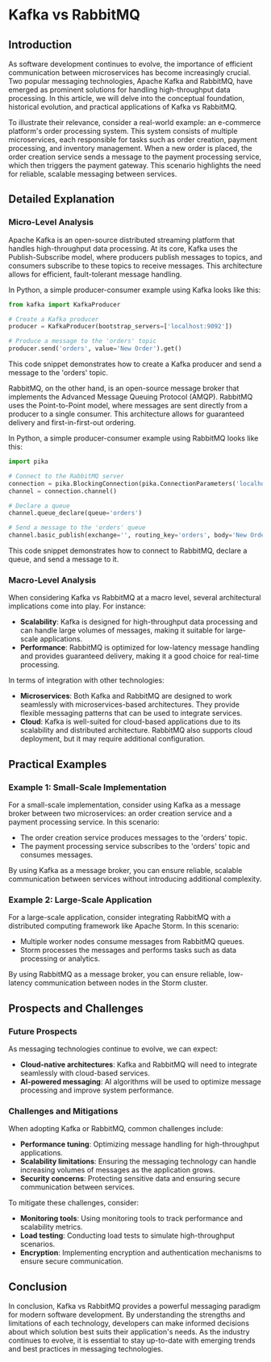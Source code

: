# Kafka vs RabbitMQ
## Introduction
As software development continues to evolve, the importance of efficient communication between microservices has become increasingly crucial. Two popular messaging technologies, Apache Kafka and RabbitMQ, have emerged as prominent solutions for handling high-throughput data processing. In this article, we will delve into the conceptual foundation, historical evolution, and practical applications of Kafka vs RabbitMQ.

To illustrate their relevance, consider a real-world example: an e-commerce platform's order processing system. This system consists of multiple microservices, each responsible for tasks such as order creation, payment processing, and inventory management. When a new order is placed, the order creation service sends a message to the payment processing service, which then triggers the payment gateway. This scenario highlights the need for reliable, scalable messaging between services.

## Detailed Explanation
### Micro-Level Analysis

Apache Kafka is an open-source distributed streaming platform that handles high-throughput data processing. At its core, Kafka uses the Publish-Subscribe model, where producers publish messages to topics, and consumers subscribe to these topics to receive messages. This architecture allows for efficient, fault-tolerant message handling.

In Python, a simple producer-consumer example using Kafka looks like this:
```python
from kafka import KafkaProducer

# Create a Kafka producer
producer = KafkaProducer(bootstrap_servers=['localhost:9092'])

# Produce a message to the 'orders' topic
producer.send('orders', value='New Order').get()

```
This code snippet demonstrates how to create a Kafka producer and send a message to the 'orders' topic.

RabbitMQ, on the other hand, is an open-source message broker that implements the Advanced Message Queuing Protocol (AMQP). RabbitMQ uses the Point-to-Point model, where messages are sent directly from a producer to a single consumer. This architecture allows for guaranteed delivery and first-in-first-out ordering.

In Python, a simple producer-consumer example using RabbitMQ looks like this:
```python
import pika

# Connect to the RabbitMQ server
connection = pika.BlockingConnection(pika.ConnectionParameters('localhost'))
channel = connection.channel()

# Declare a queue
channel.queue_declare(queue='orders')

# Send a message to the 'orders' queue
channel.basic_publish(exchange='', routing_key='orders', body='New Order')

```
This code snippet demonstrates how to connect to RabbitMQ, declare a queue, and send a message to it.

### Macro-Level Analysis

When considering Kafka vs RabbitMQ at a macro level, several architectural implications come into play. For instance:

* **Scalability**: Kafka is designed for high-throughput data processing and can handle large volumes of messages, making it suitable for large-scale applications.
* **Performance**: RabbitMQ is optimized for low-latency message handling and provides guaranteed delivery, making it a good choice for real-time processing.

In terms of integration with other technologies:

* **Microservices**: Both Kafka and RabbitMQ are designed to work seamlessly with microservices-based architectures. They provide flexible messaging patterns that can be used to integrate services.
* **Cloud**: Kafka is well-suited for cloud-based applications due to its scalability and distributed architecture. RabbitMQ also supports cloud deployment, but it may require additional configuration.

## Practical Examples
### Example 1: Small-Scale Implementation

For a small-scale implementation, consider using Kafka as a message broker between two microservices: an order creation service and a payment processing service. In this scenario:

* The order creation service produces messages to the 'orders' topic.
* The payment processing service subscribes to the 'orders' topic and consumes messages.

By using Kafka as a message broker, you can ensure reliable, scalable communication between services without introducing additional complexity.

### Example 2: Large-Scale Application

For a large-scale application, consider integrating RabbitMQ with a distributed computing framework like Apache Storm. In this scenario:

* Multiple worker nodes consume messages from RabbitMQ queues.
* Storm processes the messages and performs tasks such as data processing or analytics.

By using RabbitMQ as a message broker, you can ensure reliable, low-latency communication between nodes in the Storm cluster.

## Prospects and Challenges
### Future Prospects

As messaging technologies continue to evolve, we can expect:

* **Cloud-native architectures**: Kafka and RabbitMQ will need to integrate seamlessly with cloud-based services.
* **AI-powered messaging**: AI algorithms will be used to optimize message processing and improve system performance.

### Challenges and Mitigations

When adopting Kafka or RabbitMQ, common challenges include:

* **Performance tuning**: Optimizing message handling for high-throughput applications.
* **Scalability limitations**: Ensuring the messaging technology can handle increasing volumes of messages as the application grows.
* **Security concerns**: Protecting sensitive data and ensuring secure communication between services.

To mitigate these challenges, consider:

* **Monitoring tools**: Using monitoring tools to track performance and scalability metrics.
* **Load testing**: Conducting load tests to simulate high-throughput scenarios.
* **Encryption**: Implementing encryption and authentication mechanisms to ensure secure communication.

## Conclusion

In conclusion, Kafka vs RabbitMQ provides a powerful messaging paradigm for modern software development. By understanding the strengths and limitations of each technology, developers can make informed decisions about which solution best suits their application's needs. As the industry continues to evolve, it is essential to stay up-to-date with emerging trends and best practices in messaging technologies.